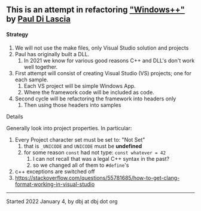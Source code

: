 
## This is an attempt in refactoring ["Windows++"](https://web.archive.org/web/20090606220454/http://www.dilascia.com/wpp.htm) by [Paul Di Lascia](https://en.wikipedia.org/wiki/Paul_DiLascia)


#### Strategy

1. We will not use the make files, only Visual Studio solution and projects
1. Paul has originally built a DLL. 
   1. In 2021 we know for various good reasons C++ and DLL's don't work well together.
2. First attempt will consist of creating Visual Studio (VS) projects; one for each sample.
   1. Each VS project will be simple Windows App.
   2. Where the framework code will be included as code. 
3. Second cycle will be refactoring the framework into headers only
   1. Then using those headers into samples

Details

Generally look into project properties. In particular:

1. Every Project character set must be set to: "Not Set"
   1. that is `_UNICODE` and `UNICODE` must be **undefined**
   2. for some reason `const` had not type: `const whatever = 42`
      1. I can not recall that was a legal C++ syntax in the past?
      2. so we changed all of them to `#define`'s
2. c++ exceptions are switched off
3. https://stackoverflow.com/questions/55781685/how-to-get-clang-format-working-in-visual-studio


---
Started 2022 January 4, by dbj at dbj dot org